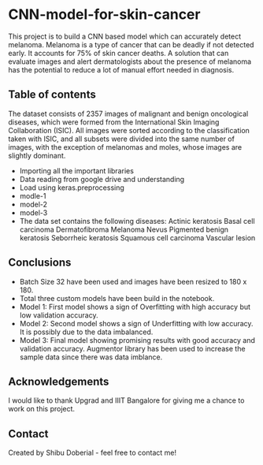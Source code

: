 # CNN-model-for-skin-cancer
This project is to build a CNN based model which can accurately detect melanoma. Melanoma is a type of cancer that can be deadly if not detected early. It accounts for 75% of skin cancer deaths. A solution that can evaluate images and alert dermatologists about the presence of melanoma has the potential to reduce a lot of manual effort needed in diagnosis.

## Table of contents 
The dataset consists of 2357 images of malignant and benign oncological diseases, which were formed from the International Skin Imaging Collaboration (ISIC). All images were sorted according to the classification taken with ISIC, and all subsets were divided into the same number of images, with the exception of melanomas and moles, whose images are slightly dominant.
- Importing all the important libraries
- Data reading from google drive and understanding
- Load using keras.preprocessing
- modle-1
- model-2
- model-3
- The data set contains the following diseases:
Actinic keratosis
Basal cell carcinoma
Dermatofibroma
Melanoma
Nevus
Pigmented benign keratosis
Seborrheic keratosis
Squamous cell carcinoma
Vascular lesion

## Conclusions
- Batch Size 32 have been used and images have been resized to 180 x 180.
- Total three custom models have been build in the notebook.
- Model 1: First model shows a sign of Overfitting with high accuracy but low validation accuracy.
- Model 2: Second model shows a sign of Underfitting with low accuracy. It is possibly due to the data imbalanced.
- Model 3: Final model showing promising results with good accuracy and validation accuracy. Augmentor library has been used to increase the sample data since there was data imblance.

## Acknowledgements
I would like to thank Upgrad and IIIT Bangalore for giving me a chance to work on this project.


## Contact
Created by Shibu Doberial - feel free to contact me!
